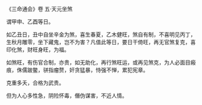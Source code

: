 《三命通会》卷 五·天元坐煞

谓甲申、乙酉等日。

如乙丑日，丑中自坐辛金为煞，喜生春夏，乙木健旺，煞自有制，不喜明见丙丁，生秋月雕零，坐下藏鬼，岂不为害？凡值此等日，要日干倚旺，再无官煞复克，喜印化煞，财旺身旺，为福。

如煞旺，有伤官合制，亦贵，如无助化，再行煞旺运，或再见煞克，为人必面目瘢痕，侏儒跛鳖，骈指瘤赘，奸贪猛暴，恃强不惮，累犯宪章。

克重多夭，合格为武贵。

但为人心多性急，阴险怀毒，僭伪谋害，不近人情。

